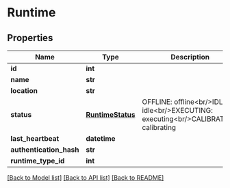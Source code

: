 # Runtime


## Properties
Name | Type | Description | Notes
------------ | ------------- | ------------- | -------------
**id** | **int** |  | 
**name** | **str** |  | 
**location** | **str** |  | 
**status** | [**RuntimeStatus**](RuntimeStatus.md) | OFFLINE: offline&lt;br/&gt;IDLE: idle&lt;br/&gt;EXECUTING: executing&lt;br/&gt;CALIBRATING: calibrating | 
**last_heartbeat** | **datetime** |  | 
**authentication_hash** | **str** |  | 
**runtime_type_id** | **int** |  | 

[[Back to Model list]](../README.md#documentation-for-models) [[Back to API list]](../README.md#documentation-for-api-endpoints) [[Back to README]](../README.md)


